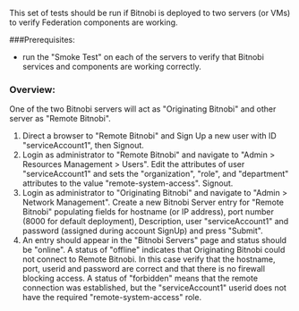 This set of tests should be run if Bitnobi is deployed to two servers (or VMs) to verify Federation components are working.

###Prerequisites:
* run the "Smoke Test" on each of the servers to verify that Bitnobi services and components are working correctly.


### Overview:
One of the two Bitnobi servers will act as "Originating Bitnobi" and other server as "Remote Bitnobi".

1. Direct a browser to "Remote Bitnobi" and Sign Up a new user with ID "serviceAccount1", then Signout.
2. Login as administrator to "Remote Bitnobi" and navigate to "Admin > Resources Management > Users". Edit the attributes of user "serviceAccount1" and sets the "organization", "role", and "department" attributes to the value "remote-system-access". Signout.
3. Login as administrator to "Originating Bitnobi" and navigate to "Admin > Network Management". Create a new Bitnobi Server entry for "Remote Bitnobi" populating fields for hostname (or IP address), port number (8000 for default deployment), Description, user "serviceAccount1" and password (assigned during account SignUp) and press "Submit".
4. An entry should appear in the "Bitnobi Servers" page and status should be "online". A status of "offline" indicates that Originating Bitnobi could not connect to Remote Bitnobi. In this case verify that the hostname, port, userid and password are correct and that there is no firewall blocking access. A status of "forbidden" means that the remote connection was established, but the "serviceAccount1" userid does not have the required "remote-system-access" role.
